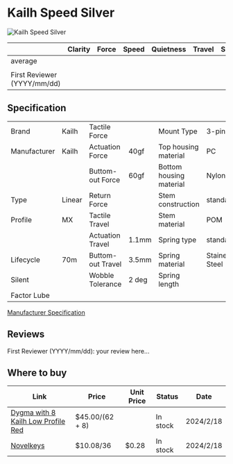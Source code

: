 # Kailh Speed Silver

![Kailh Speed Silver](https://novelkeys.com/cdn/shop/products/Kailh_Speed_Silver_1512x.jpg?v=1628272318)

|                             | Clarity | Force | Speed | Quietness | Travel | Smoothness | Stability | Crispness | Thockiness | Clackiness | Poppiness | RGB | Consistency | Overall |
| --------------------------- | ------- | ----- | ----- | --------- | ------ | ---------- | --------- | --------- | ---------- | ---------- | --------- | --- | ----------- | ------- |
| average                     |         |       |       |           |        |            |           |           |            |            |           |     |             |         |
|                             |         |       |       |           |        |            |           |           |            |            |           |     |             |         |
| First Reviewer (YYYY/mm/dd) |         |       |       |           |        |            |           |           |            |            |           |     |             |         |

## Specification

|              |        |                   |       |                         |                |
| ------------ | ------ | ----------------- | ----- | ----------------------- | -------------- |
| Brand        | Kailh  | Tactile Force     |       | Mount Type              | 3-pin          |
| Manufacturer | Kailh  | Actuation Force   | 40gf  | Top housing material    | PC             |
|              |        | Buttom-out Force  | 60gf  | Bottom housing material | Nylon          |
| Type         | Linear | Return Force      |       | Stem construction       | standard       |
| Profile      | MX     | Tactile Travel    |       | Stem material           | POM            |
|              |        | Actuation Travel  | 1.1mm | Spring type             | standard       |
| Lifecycle    | 70m    | Buttom-out Travel | 3.5mm | Spring material         | Stainess Steel |
| Silent       |        | Wobble Tolerance  | 2 deg | Spring length           |                |
| Factor Lube  |        |                   |       |                         |                |

[Manufacturer Specification](https://cdn.shopify.com/s/files/1/3099/8088/files/Speed_Copper_Specs.pdf?v=1627046669)

## Reviews

First Reviewer (YYYY/mm/dd):
your review here...

## Where to buy

| Link                                                                                             | Price           | Unit Price | Status   | Date      |
| ------------------------------------------------------------------------------------------------ | --------------- | ---------- | -------- | --------- |
| [Dygma with 8 Kailh Low Profile Red](https://dygma.com/products/switches?variant=43658510336238) | $45.00/(62 + 8) |            | In stock | 2024/2/18 |
| [Novelkeys](https://novelkeys.com/products/kailh-switches?variant=40598660677799ts)              | $10.08/36       | $0.28      | In stock | 2024/2/18 |
